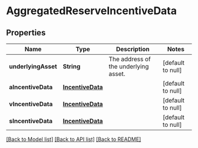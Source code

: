 # AggregatedReserveIncentiveData
## Properties

| Name | Type | Description | Notes |
|------------ | ------------- | ------------- | -------------|
| **underlyingAsset** | **String** | The address of the underlying asset. | [default to null] |
| **aIncentiveData** | [**IncentiveData**](IncentiveData.md) |  | [default to null] |
| **vIncentiveData** | [**IncentiveData**](IncentiveData.md) |  | [default to null] |
| **sIncentiveData** | [**IncentiveData**](IncentiveData.md) |  | [default to null] |

[[Back to Model list]](../README.md#documentation-for-models) [[Back to API list]](../README.md#documentation-for-api-endpoints) [[Back to README]](../README.md)


